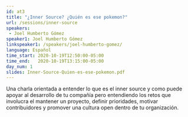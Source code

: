 ```yaml
---
id: at3
title: "¿Inner Source? ¿Quién es ese pokemon?"
url: /sessions/inner-source
speakers:
 - Joel Humberto Gómez
speaker1: Joel Humberto Gómez
linkspeaker1: /speakers/joel-humberto-gomez/
language: Español
time_start: 2020-10-19T12:50:00-05:00
time_end:   2020-10-19T13:15:00-05:00
day_num: 1
slides: Inner-Source-Quien-es-ese-pokemon.pdf
---
```


Una charla orientada a entender lo que es el inner source y como puede apoyar al desarrollo de tu compañía pero entendiendo los retos que involucra el mantener un proyecto, definir prioridades, motivar contribuidores y promover una cultura open dentro de tu organización.